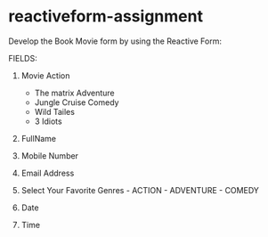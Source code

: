 # reactiveform-assignment

Develop the Book Movie form by using the Reactive Form:

 FIELDS:
 
 1. Movie 
      Action
       - The matrix
      Adventure
       - Jungle Cruise
      Comedy
       - Wild Tailes
       - 3 Idiots
  2. FullName
     
  3. Mobile Number
  
  4. Email Address
  
  5. Select Your Favorite Genres
         - ACTION
         - ADVENTURE
         - COMEDY
  6.  Date
  
  7.  Time
  
  
